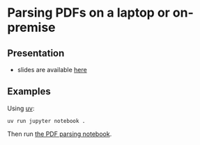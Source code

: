# Parsing PDFs on a laptop or on-premise

## Presentation
- slides are available [here](presentation.pdf)

## Examples
Using [uv](https://docs.astral.sh/uv/):
```console
uv run jupyter notebook .
```
Then run [the PDF parsing notebook](pdf_parsing/parsing_examples.ipynb).